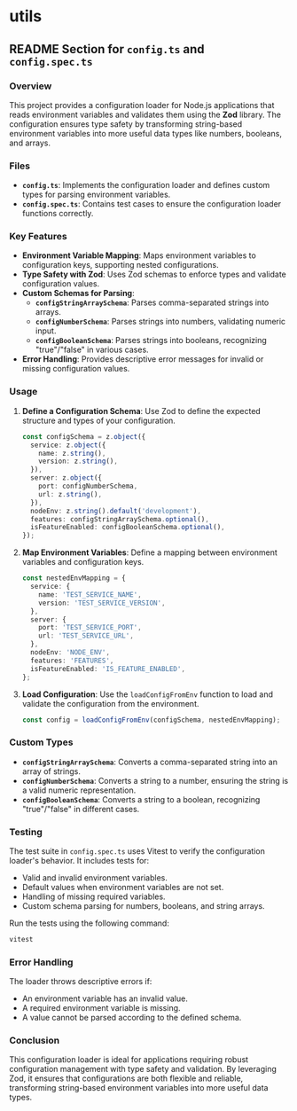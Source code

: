 # utils

## 
## README Section for `config.ts` and `config.spec.ts`

### Overview

This project provides a configuration loader for Node.js applications that reads environment variables and validates them using the **Zod** library. The configuration ensures type safety by transforming string-based environment variables into more useful data types like numbers, booleans, and arrays.

### Files

- **`config.ts`**: Implements the configuration loader and defines custom types for parsing environment variables.
- **`config.spec.ts`**: Contains test cases to ensure the configuration loader functions correctly.

### Key Features

- **Environment Variable Mapping**: Maps environment variables to configuration keys, supporting nested configurations.
- **Type Safety with Zod**: Uses Zod schemas to enforce types and validate configuration values.
- **Custom Schemas for Parsing**:
  - **`configStringArraySchema`**: Parses comma-separated strings into arrays.
  - **`configNumberSchema`**: Parses strings into numbers, validating numeric input.
  - **`configBooleanSchema`**: Parses strings into booleans, recognizing "true"/"false" in various cases.
- **Error Handling**: Provides descriptive error messages for invalid or missing configuration values.

### Usage

1. **Define a Configuration Schema**: Use Zod to define the expected structure and types of your configuration.

   ```typescript
   const configSchema = z.object({
     service: z.object({
       name: z.string(),
       version: z.string(),
     }),
     server: z.object({
       port: configNumberSchema,
       url: z.string(),
     }),
     nodeEnv: z.string().default('development'),
     features: configStringArraySchema.optional(),
     isFeatureEnabled: configBooleanSchema.optional(),
   });
   ```

2. **Map Environment Variables**: Define a mapping between environment variables and configuration keys.

   ```typescript
   const nestedEnvMapping = {
     service: {
       name: 'TEST_SERVICE_NAME',
       version: 'TEST_SERVICE_VERSION',
     },
     server: {
       port: 'TEST_SERVICE_PORT',
       url: 'TEST_SERVICE_URL',
     },
     nodeEnv: 'NODE_ENV',
     features: 'FEATURES',
     isFeatureEnabled: 'IS_FEATURE_ENABLED',
   };
   ```

3. **Load Configuration**: Use the `loadConfigFromEnv` function to load and validate the configuration from the environment.

   ```typescript
   const config = loadConfigFromEnv(configSchema, nestedEnvMapping);
   ```

### Custom Types

- **`configStringArraySchema`**: Converts a comma-separated string into an array of strings.
- **`configNumberSchema`**: Converts a string to a number, ensuring the string is a valid numeric representation.
- **`configBooleanSchema`**: Converts a string to a boolean, recognizing "true"/"false" in different cases.

### Testing

The test suite in `config.spec.ts` uses Vitest to verify the configuration loader's behavior. It includes tests for:

- Valid and invalid environment variables.
- Default values when environment variables are not set.
- Handling of missing required variables.
- Custom schema parsing for numbers, booleans, and string arrays.

Run the tests using the following command:

```bash
vitest
```

### Error Handling

The loader throws descriptive errors if:

- An environment variable has an invalid value.
- A required environment variable is missing.
- A value cannot be parsed according to the defined schema.

### Conclusion

This configuration loader is ideal for applications requiring robust configuration management with type safety and validation. By leveraging Zod, it ensures that configurations are both flexible and reliable, transforming string-based environment variables into more useful data types.